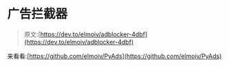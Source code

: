 # 广告拦截器

> 原文:[https://dev.to/elmoiv/adblocker-4dbf](https://dev.to/elmoiv/adblocker-4dbf)

来看看:[https://github.com/elmoiv/PyAds](https://github.com/elmoiv/PyAds)